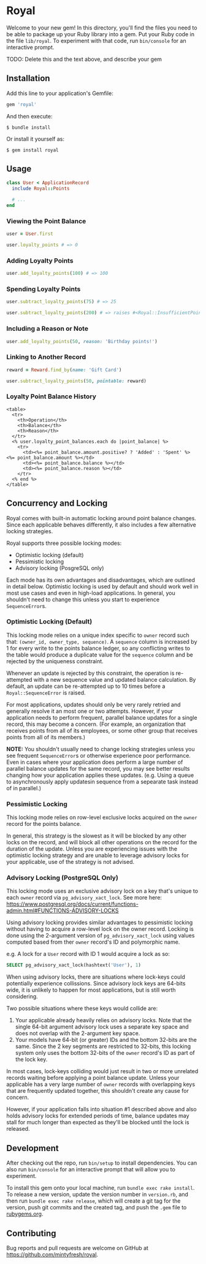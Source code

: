 # Royal

Welcome to your new gem! In this directory, you'll find the files you need to be able to package up your Ruby library into a gem. Put your Ruby code in the file `lib/royal`. To experiment with that code, run `bin/console` for an interactive prompt.

TODO: Delete this and the text above, and describe your gem

## Installation

Add this line to your application's Gemfile:

```ruby
gem 'royal'
```

And then execute:

    $ bundle install

Or install it yourself as:

    $ gem install royal

## Usage

```ruby
class User < ApplicationRecord
  include Royal::Points

  # ...
end
```

### Viewing the Point Balance

```ruby
user = User.first

user.loyalty_points # => 0
```

### Adding Loyalty Points

```ruby
user.add_loyalty_points(100) # => 100
```

### Spending Loyalty Points

```ruby
user.subtract_loyalty_points(75) # => 25
```

```ruby
user.subtract_loyalty_points(200) # => raises #<Royal::InsufficientPointsError ...>
```

### Including a Reason or Note

```ruby
user.add_loyalty_points(50, reason: 'Birthday points!')
```

### Linking to Another Record

```ruby
reward = Reward.find_by(name: 'Gift Card')

user.subtract_loyalty_points(50, pointable: reward)
```

### Loyalty Point Balance History

```erb
<table>
  <tr>
    <th>Operation</th>
    <th>Balance</th>
    <th>Reason</th>
  </tr>
  <% user.loyalty_point_balances.each do |point_balance| %>
    <tr>
      <td><%= point_balance.amount.positive? ? 'Added' : 'Spent' %> <%= point_balance.amount %></td>
      <td><%= point_balance.balance %></td>
      <td><%= point_balance.reason %></td>
    </tr>
  <% end %>
</table>
```

## Concurrency and Locking

Royal comes with built-in automatic locking around point balance changes.
Since each applicable behaves differently, it also includes a few alternative locking strategies.

Royal supports three possible locking modes:
* Optimistic locking (default)
* Pessimistic locking
* Advisory locking (PosgreSQL only)

Each mode has its own advantages and disadvantages, which are outlined in detail below.
Optimistic locking is used by default and should work well in most use cases and even in high-load applications.
In general, you shouldn't need to change this unless you start to experience `SequenceError`s.

### Optimistic Locking (Default)

This locking mode relies on a unique index specific to `owner` record such that: `(owner_id, owner_type, sequence)`.
A `sequence` column is increased by 1 for every write to the points balance ledger, so any conflicting writes to the table would produce a duplicate value for the `sequence` column and be rejected by the uniqueness constraint.

Whenever an update is rejected by this constraint, the operation is re-attempted with a new sequence value and updated balance calculation.
By default, an update can be re-attempted up to 10 times before a `Royal::SequenceError` is raised.

For most applications, updates should only be very rarely retried and generally resolve it an most one or two attempts.
However, if your application needs to perform frequent, parallel balance updates for a single record, this may become a concern.
(For example, an organization that receives points from all of its employees, or some other group that receives points from all of its members.)

**NOTE:** You shouldn't usually need to change locking strategies unless you see frequent `SequenceError`s or otherwise experience poor performance.
Even in cases where your application does perform a large number of parallel balance updates for the same record, you may see better results changing how your application applies these updates. (e.g. Using a queue to asynchronously apply updatesin sequence from a sepearate task instead of in parallel.)

### Pessimistic Locking

This locking mode relies on row-level exclusive locks acquired on the `owner` record for the points balance.

In general, this strategy is the slowest as it will be blocked by any other locks on the record, and will block all other operations on the record for the duration of the update.
Unless you are experiencing issues with the optimistic locking strategy and are unable to leverage advisory locks for your applicable, use of the strategy is not advised.

### Advisory Locking (PostgreSQL Only)

This locking mode uses an exclusive advisory lock on a key that's unique to each `owner` record via `pg_advisory_xact_lock`.
See more here: https://www.postgresql.org/docs/current/functions-admin.html#FUNCTIONS-ADVISORY-LOCKS

Using advisory locking provides similar advantages to pessimistic locking without having to acquire a row-level lock on the owner record.
Locking is done using the 2-argument version of `pg_advisory_xact_lock` using values computed based from ther `owner` record's ID and polymorphic name.

e.g. A lock for a `User` record with ID 1 would acquire a lock as so:
```sql
SELECT pg_advisory_xact_lock(hashtext('User'), 1)
```

When using advisory locks, there are situations where lock-keys could potentially experience collissions.
Since advisory lock keys are 64-bits wide, it is unlikely to happen for most applications, but is still worth considering.

Two possible situations where these keys would collide are:
1. Your applicable already heavily relies on advisory locks. Note that the single 64-bit argument advisory lock uses a separate key space and does not overlap with the 2-argument key space.
2. Your models have 64-bit (or greater) IDs and the bottom 32-bits are the same. Since the 2 key segments are restricted to 32-bits, this locking system only uses the bottom 32-bits of the `owner` record's ID as part of the lock key.

In most cases, lock-keys colliding would just result in two or more unrelated records waiting before applying a point balance update.
Unless your applicable has a very large number of `owner` records with overlapping keys that are frequently updated together, this shouldn't create any cause for concern.

However, if your application falls into situation #1 described above and also holds advisory locks for extended periods of time, balance updates may stall for much longer than expected as they'll be blocked until the lock is released.

## Development

After checking out the repo, run `bin/setup` to install dependencies. You can also run `bin/console` for an interactive prompt that will allow you to experiment.

To install this gem onto your local machine, run `bundle exec rake install`. To release a new version, update the version number in `version.rb`, and then run `bundle exec rake release`, which will create a git tag for the version, push git commits and the created tag, and push the `.gem` file to [rubygems.org](https://rubygems.org).

## Contributing

Bug reports and pull requests are welcome on GitHub at https://github.com/mintyfresh/royal.
